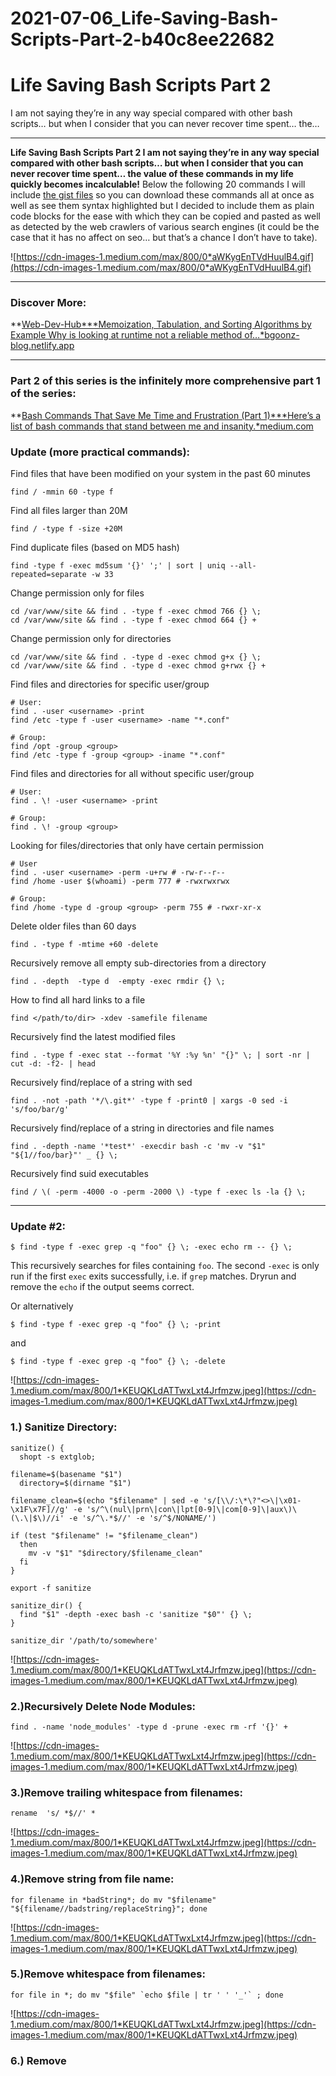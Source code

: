# 2021-07-06_Life-Saving-Bash-Scripts-Part-2-b40c8ee22682

# Life Saving Bash Scripts Part 2

I am not saying they’re in any way special compared with other bash scripts… but when I consider that you can never recover time spent… the…

---

**Life Saving Bash Scripts Part 2
I am not saying they’re in any way special compared with other bash scripts… but when I consider that you can never recover time spent… the value of these commands in my life quickly becomes incalculable!**
Below the following 20 commands I will include [the gist files](https://www.notion.so/2d2314216d337a69b31bcb5a8880ade7) so you can download these commands all at once as well as see them syntax highlighted but I decided to include them as plain code blocks for the ease with which they can be copied and pasted as well as detected by the web crawlers of various search engines (it could be the case that it has no affect on seo… but that’s a chance I don’t have to take).

![https://cdn-images-1.medium.com/max/800/0*aWKygEnTVdHuulB4.gif](https://cdn-images-1.medium.com/max/800/0*aWKygEnTVdHuulB4.gif)

---

### Discover More:

**[Web-Dev-Hub\***Memoization, Tabulation, and Sorting Algorithms by Example Why is looking at runtime not a reliable method of…\*bgoonz-blog.netlify.app](https://bgoonz-blog.netlify.app/)

---

### Part 2 of this series is the infinitely more comprehensive part 1 of the series:

**[Bash Commands That Save Me Time and Frustration (Part 1)\***Here’s a list of bash commands that stand between me and insanity.\*medium.com](https://medium.com/geekculture/bash-commands-that-save-time-920fb6ab9d0a)

### Update (more practical commands):

Find files that have been modified on your system in the past 60 minutes

```
find / -mmin 60 -type f
```

Find all files larger than 20M

```
find / -type f -size +20M
```

Find duplicate files (based on MD5 hash)

```
find -type f -exec md5sum '{}' ';' | sort | uniq --all-repeated=separate -w 33
```

Change permission only for files

```
cd /var/www/site && find . -type f -exec chmod 766 {} \;
cd /var/www/site && find . -type f -exec chmod 664 {} +
```

Change permission only for directories

```
cd /var/www/site && find . -type d -exec chmod g+x {} \;
cd /var/www/site && find . -type d -exec chmod g+rwx {} +
```

Find files and directories for specific user/group

```
# User:
find . -user <username> -print
find /etc -type f -user <username> -name "*.conf"
```

```
# Group:
find /opt -group <group>
find /etc -type f -group <group> -iname "*.conf"
```

Find files and directories for all without specific user/group

```
# User:
find . \! -user <username> -print
```

```
# Group:
find . \! -group <group>
```

Looking for files/directories that only have certain permission

```
# User
find . -user <username> -perm -u+rw # -rw-r--r--
find /home -user $(whoami) -perm 777 # -rwxrwxrwx
```

```
# Group:
find /home -type d -group <group> -perm 755 # -rwxr-xr-x
```

Delete older files than 60 days

```
find . -type f -mtime +60 -delete
```

Recursively remove all empty sub-directories from a directory

```
find . -depth  -type d  -empty -exec rmdir {} \;
```

How to find all hard links to a file

```
find </path/to/dir> -xdev -samefile filename
```

Recursively find the latest modified files

```
find . -type f -exec stat --format '%Y :%y %n' "{}" \; | sort -nr | cut -d: -f2- | head
```

Recursively find/replace of a string with sed

```
find . -not -path '*/\.git*' -type f -print0 | xargs -0 sed -i 's/foo/bar/g'
```

Recursively find/replace of a string in directories and file names

```
find . -depth -name '*test*' -execdir bash -c 'mv -v "$1" "${1//foo/bar}"' _ {} \;
```

Recursively find suid executables

```
find / \( -perm -4000 -o -perm -2000 \) -type f -exec ls -la {} \;
```

---

### Update #2:

```
$ find -type f -exec grep -q "foo" {} \; -exec echo rm -- {} \;
```

This recursively searches for files containing `foo`. The second `-exec` is only run if the first `exec` exits successfully, i.e. if `grep` matches. Dryrun and remove the `echo` if the output seems correct.

Or alternatively

```
$ find -type f -exec grep -q "foo" {} \; -print
```

and

```
$ find -type f -exec grep -q "foo" {} \; -delete
```

![https://cdn-images-1.medium.com/max/800/1*KEUQKLdATTwxLxt4Jrfmzw.jpeg](https://cdn-images-1.medium.com/max/800/1*KEUQKLdATTwxLxt4Jrfmzw.jpeg)

### 1.) Sanitize Directory:

```
sanitize() {
  shopt -s extglob;
```

```
filename=$(basename "$1")
  directory=$(dirname "$1")
```

```
filename_clean=$(echo "$filename" | sed -e 's/[\\/:\*\?"<>\|\x01-\x1F\x7F]//g' -e 's/^\(nul\|prn\|con\|lpt[0-9]\|com[0-9]\|aux\)\(\.\|$\)//i' -e 's/^\.*$//' -e 's/^$/NONAME/')
```

```
if (test "$filename" != "$filename_clean")
  then
    mv -v "$1" "$directory/$filename_clean"
  fi
}
```

```
export -f sanitize
```

```
sanitize_dir() {
  find "$1" -depth -exec bash -c 'sanitize "$0"' {} \;
}
```

```
sanitize_dir '/path/to/somewhere'
```

![https://cdn-images-1.medium.com/max/800/1*KEUQKLdATTwxLxt4Jrfmzw.jpeg](https://cdn-images-1.medium.com/max/800/1*KEUQKLdATTwxLxt4Jrfmzw.jpeg)

### 2.)Recursively Delete Node Modules:

```
find . -name 'node_modules' -type d -prune -exec rm -rf '{}' +
```

![https://cdn-images-1.medium.com/max/800/1*KEUQKLdATTwxLxt4Jrfmzw.jpeg](https://cdn-images-1.medium.com/max/800/1*KEUQKLdATTwxLxt4Jrfmzw.jpeg)

### 3.)Remove trailing whitespace from filenames:

```
rename  's/ *$//' *
```

![https://cdn-images-1.medium.com/max/800/1*KEUQKLdATTwxLxt4Jrfmzw.jpeg](https://cdn-images-1.medium.com/max/800/1*KEUQKLdATTwxLxt4Jrfmzw.jpeg)

### 4.)Remove string from file name:

```
for filename in *badString*; do mv "$filename" "${filename//badstring/replaceString}"; done
```

![https://cdn-images-1.medium.com/max/800/1*KEUQKLdATTwxLxt4Jrfmzw.jpeg](https://cdn-images-1.medium.com/max/800/1*KEUQKLdATTwxLxt4Jrfmzw.jpeg)

### 5.)Remove whitespace from filenames:

```
for file in *; do mv "$file" `echo $file | tr ' ' '_'` ; done
```

![https://cdn-images-1.medium.com/max/800/1*KEUQKLdATTwxLxt4Jrfmzw.jpeg](https://cdn-images-1.medium.com/max/800/1*KEUQKLdATTwxLxt4Jrfmzw.jpeg)

### 6.) Remove <script> tags from html and the content in-between them.

```
sed -n -e '/<script>/,/<\/script>/p' example.html >out.js
```

![https://cdn-images-1.medium.com/max/800/1*KEUQKLdATTwxLxt4Jrfmzw.jpeg](https://cdn-images-1.medium.com/max/800/1*KEUQKLdATTwxLxt4Jrfmzw.jpeg)

### 7.) Remove Invalid characters from file:

```
for f in */; do nf=$(echo "$f" |sed -e 's/[^A-Za-z0-9.]/./g' -e 's/\.\.\././g' -e 's/\.\././g' -e 's/\.*$//'); test "$f" != "$nf" && mv "$f" "$nf" && echo "$nf"; done
```

![https://cdn-images-1.medium.com/max/800/1*KEUQKLdATTwxLxt4Jrfmzw.jpeg](https://cdn-images-1.medium.com/max/800/1*KEUQKLdATTwxLxt4Jrfmzw.jpeg)

### 8.) Remember Git Credentials For Future Login:

```
git config --global credential.helper store
```

![https://cdn-images-1.medium.com/max/800/1*KEUQKLdATTwxLxt4Jrfmzw.jpeg](https://cdn-images-1.medium.com/max/800/1*KEUQKLdATTwxLxt4Jrfmzw.jpeg)

### 9.)Recursive npm install:

```
npm i -g recursive-install
```

```
npm-recursive-install
```

![https://cdn-images-1.medium.com/max/800/1*KEUQKLdATTwxLxt4Jrfmzw.jpeg](https://cdn-images-1.medium.com/max/800/1*KEUQKLdATTwxLxt4Jrfmzw.jpeg)

### 10.)Generate Numbered Folders:

```
n=1;
max=50;
while [ "$n" -le "$max" ]; do
  mkdir "s$n"
  n=`expr "$n" + 1`;
done
```

![https://cdn-images-1.medium.com/max/800/1*KEUQKLdATTwxLxt4Jrfmzw.jpeg](https://cdn-images-1.medium.com/max/800/1*KEUQKLdATTwxLxt4Jrfmzw.jpeg)

### 11.) Traverse Directories recursivley and delete files who’s name match a specified string:

```
find . -type f -exec sed -i '/badFolder/d' ./* {} \;
```

![https://cdn-images-1.medium.com/max/800/1*KEUQKLdATTwxLxt4Jrfmzw.jpeg](https://cdn-images-1.medium.com/max/800/1*KEUQKLdATTwxLxt4Jrfmzw.jpeg)

### 12.) recursivley remove empty files:

```
find . -empty -type f -print -delete
```

![https://cdn-images-1.medium.com/max/800/1*KEUQKLdATTwxLxt4Jrfmzw.jpeg](https://cdn-images-1.medium.com/max/800/1*KEUQKLdATTwxLxt4Jrfmzw.jpeg)

### 13.)recursively remove empty folders

```
find . -empty -type d -print -delete
```

![https://cdn-images-1.medium.com/max/800/1*KEUQKLdATTwxLxt4Jrfmzw.jpeg](https://cdn-images-1.medium.com/max/800/1*KEUQKLdATTwxLxt4Jrfmzw.jpeg)

### 14.) Remove a string from files of a certain extension or group of extensions:

```
find . -type f -a \( -name "*.html" -o -name "*.js" -o -name "*.css" -o -name "*.md" \) -a -exec sed -i  '/BADSTRING/d' '{}' +
```

![https://cdn-images-1.medium.com/max/800/1*KEUQKLdATTwxLxt4Jrfmzw.jpeg](https://cdn-images-1.medium.com/max/800/1*KEUQKLdATTwxLxt4Jrfmzw.jpeg)

### 15.) Recursively remove from all html files any lines containing the string “badText”

```
find . -type f -exec sed -i '/badText/d' ./*.html {} \;
```

![https://cdn-images-1.medium.com/max/800/1*KEUQKLdATTwxLxt4Jrfmzw.jpeg](https://cdn-images-1.medium.com/max/800/1*KEUQKLdATTwxLxt4Jrfmzw.jpeg)

### 16.) List the path of all html files in directory… (or any other file extension):

```
find ./ | grep -i "\.html*$"
ls -R './' | awk '
/:$/&&f{s=$0;f=0}
/:$/&&!f{sub(/:$/,"");s=$0;f=1;next}
NF&&f{ print s"/"$0 }'>listing.md
```

![https://cdn-images-1.medium.com/max/800/1*KEUQKLdATTwxLxt4Jrfmzw.jpeg](https://cdn-images-1.medium.com/max/800/1*KEUQKLdATTwxLxt4Jrfmzw.jpeg)

### 17.) Delete files over 75MB (to avoid tripping github LFS rules).

```
find . -size +75M -a -print -a -exec rm -f {} \;
```

![https://cdn-images-1.medium.com/max/800/1*KEUQKLdATTwxLxt4Jrfmzw.jpeg](https://cdn-images-1.medium.com/max/800/1*KEUQKLdATTwxLxt4Jrfmzw.jpeg)

### 18.) Populate each folder with a dummy deleteme.txt file recursively:

```
for x in "./"/*/; do
  (cd "$x"
   files=(*)
   printf '%s\n' "${files[@]}" > deleteme.txt
  )
done
```

PANDOC

![https://cdn-images-1.medium.com/max/800/1*KEUQKLdATTwxLxt4Jrfmzw.jpeg](https://cdn-images-1.medium.com/max/800/1*KEUQKLdATTwxLxt4Jrfmzw.jpeg)

### 19.) Convert from Markdown==⇒ HTML

```
find ./ -iname “*.md” -type f -exec sh -c ‘pandoc — standalone “${0}” -o “${0%.md}.html”’ {} \;
```

![https://cdn-images-1.medium.com/max/800/1*KEUQKLdATTwxLxt4Jrfmzw.jpeg](https://cdn-images-1.medium.com/max/800/1*KEUQKLdATTwxLxt4Jrfmzw.jpeg)

### 20.) Convert from HTML ==⇒ Markdown

```
find ./ -iname “*.html” -type f -exec sh -c ‘pandoc — wrap=none — from html — to markdown_strict “${0}” -o “${0%.html}.md”’ {} \;
```

![https://cdn-images-1.medium.com/max/800/1*KEUQKLdATTwxLxt4Jrfmzw.jpeg](https://cdn-images-1.medium.com/max/800/1*KEUQKLdATTwxLxt4Jrfmzw.jpeg)

### Discover More:

Personal Blog:

**[Web-Dev-Hub\***Memoization, Tabulation, and Sorting Algorithms by Example Why is looking at runtime not a reliable method of…\*bgoonz-blog.netlify.app](https://bgoonz-blog.netlify.app/)

![https://cdn-images-1.medium.com/max/800/1*KEUQKLdATTwxLxt4Jrfmzw.jpeg](https://cdn-images-1.medium.com/max/800/1*KEUQKLdATTwxLxt4Jrfmzw.jpeg)

By [Bryan Guner](https://medium.com/@bryanguner) on [July 6, 2021](https://medium.com/p/b40c8ee22682).

[Canonical link](https://medium.com/@bryanguner/life-saving-bash-scripts-part-2-b40c8ee22682)

Exported from [Medium](https://medium.com/) on August 10, 2021.
